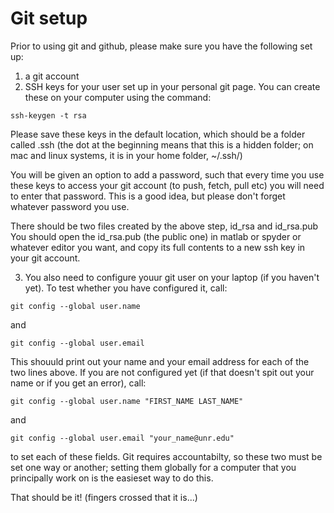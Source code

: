 # Git setup

Prior to using git and github, please make sure you have the following set up: 

1. a git account
2. SSH keys for your user set up in your personal git page. You can create these on your computer using the command: 

`ssh-keygen -t rsa`

Please save these keys in the default location, which should be a folder called .ssh (the dot at the beginning means that this is a hidden folder; on mac and linux systems, it is in your home folder, ~/.ssh/)

You will be given an option to add a password, such that every time you use these keys to access your git account (to push, fetch, pull etc) you will need to enter that password. This is a good idea, but please don't forget whatever password you use. 

There should be two files created by the above step, id_rsa and id_rsa.pub You should open the id_rsa.pub (the public one) in matlab or spyder or whatever editor you want, and copy its full contents to a new ssh key in your git account. 

3. You also need to configure youur git user on your laptop (if you haven't yet). To test whether you have configured it, call: 

`git config --global user.name`

and

`git config --global user.email`

This shouuld print out your name and your email address for each of the two lines above. If you are not configured yet (if that doesn't spit out your name or if you get an error), call: 

`git config --global user.name "FIRST_NAME LAST_NAME"`

and

`git config --global user.email "your_name@unr.edu"`

to set each of these fields. Git requires accountabilty, so these two must be set one way or another; setting them globally for a computer that you principally work on is the easieset way to do this. 

That should be it! (fingers crossed that it is...)